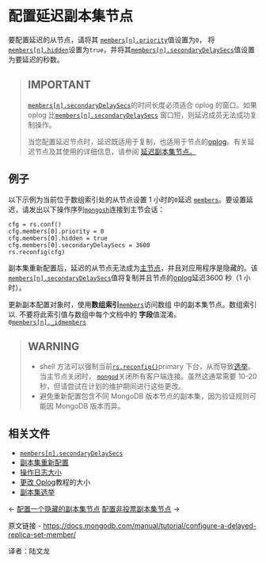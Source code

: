 # 配置延迟副本集节点

要配置延迟的从节点，请将其 [`members[n].priority`](https://www.mongodb.com/docs/manual/reference/replica-configuration/#mongodb-rsconf-rsconf.members-n-.priority)值设置为`0`， 将[`members[n].hidden`](https://www.mongodb.com/docs/manual/reference/replica-configuration/#mongodb-rsconf-rsconf.members-n-.hidden)设置为`true`，并将其[`members[n].secondaryDelaySecs`](https://www.mongodb.com/docs/manual/reference/replica-configuration/#mongodb-rsconf-rsconf.members-n-.secondaryDelaySecs)值设置为要延迟的秒数。

>## IMPORTANT
>
> [`members[n].secondaryDelaySecs`](https://www.mongodb.com/docs/manual/reference/replica-configuration/#mongodb-rsconf-rsconf.members-n-.secondaryDelaySecs)的时间长度必须适合 oplog 的窗口。如果 oplog 比[`members[n].secondaryDelaySecs`](https://www.mongodb.com/docs/manual/reference/replica-configuration/#mongodb-rsconf-rsconf.members-n-.secondaryDelaySecs) 窗口短，则延迟成员无法成功复制操作。
>
>当您配置延迟节点时，延迟既适用于复制，也适用于节点的[oplog](https://www.mongodb.com/docs/manual/reference/glossary/#std-term-oplog)。有关延迟节点及其使用的详细信息，请参阅 [延迟副本集节点。](https://www.mongodb.com/docs/manual/core/replica-set-delayed-member/)



## 例子

以下示例为当前位于数组索引处的从节点设置 1 小时的`0`延迟 [`members`](https://www.mongodb.com/docs/manual/reference/replica-configuration/#mongodb-rsconf-rsconf.members)。要设置延迟，请发出以下操作序列[`mongosh`](https://www.mongodb.com/docs/mongodb-shell/#mongodb-binary-bin.mongosh)连接到主节会话：

```
cfg = rs.conf()
cfg.members[0].priority = 0
cfg.members[0].hidden = true
cfg.members[0].secondaryDelaySecs = 3600
rs.reconfig(cfg)
```



副本集重新配置后，延迟的从节点无法成为[主节点](https://www.mongodb.com/docs/manual/reference/glossary/#std-term-primary)，并且对应用程序是隐藏的。该 [`members[n].secondaryDelaySecs`](https://www.mongodb.com/docs/manual/reference/replica-configuration/#mongodb-rsconf-rsconf.members-n-.secondaryDelaySecs)值将复制并且节点的[oplog](https://www.mongodb.com/docs/manual/reference/glossary/#std-term-oplog)延迟3600 秒（1 小时）。

更新副本配置对象时，使用**数组索引**[`members`](https://www.mongodb.com/docs/manual/reference/replica-configuration/#mongodb-rsconf-rsconf.members)访问数组 中的副本集节点。数组索引以. 不要将此索引值与数组中每个文档中的 **字段**值混淆。`0`[`members[n]._id`](https://www.mongodb.com/docs/manual/reference/replica-configuration/#mongodb-rsconf-rsconf.members-n-._id)[`members`](https://www.mongodb.com/docs/manual/reference/replica-configuration/#mongodb-rsconf-rsconf.members)

>## WARNING
>
>- shell 方法可以强制当前[`rs.reconfig()`](https://www.mongodb.com/docs/manual/reference/method/rs.reconfig/#mongodb-method-rs.reconfig)primary 下台，从而导致[选举](https://www.mongodb.com/docs/manual/core/replica-set-elections/#std-label-replica-set-elections)。当主节点关闭时， [`mongod`](https://www.mongodb.com/docs/manual/reference/program/mongod/#mongodb-binary-bin.mongod)关闭所有客户端连接。虽然这通常需要 10-20 秒，但请尝试在计划的维护期间进行这些更改。
>- 避免重新配置包含不同 MongoDB 版本节点的副本集，因为验证规则可能因 MongoDB 版本而异。

## 相关文件

- [`members[n].secondaryDelaySecs`](https://www.mongodb.com/docs/manual/reference/replica-configuration/#mongodb-rsconf-rsconf.members-n-.secondaryDelaySecs)
- [副本集重新配置](https://www.mongodb.com/docs/manual/reference/method/rs.reconfig/#std-label-replica-set-reconfiguration-usage)
- [操作日志大小](https://www.mongodb.com/docs/manual/core/replica-set-oplog/#std-label-replica-set-oplog-sizing)
- [更改 Oplog](https://www.mongodb.com/docs/manual/tutorial/change-oplog-size/)教程的大小
- [副本集选举](https://www.mongodb.com/docs/manual/core/replica-set-elections/)

←  [配置一个隐藏的副本集节点](https://www.mongodb.com/docs/manual/tutorial/configure-a-hidden-replica-set-member/)             [配置非投票副本集节点](https://www.mongodb.com/docs/manual/tutorial/configure-a-non-voting-replica-set-member/) →

原文链接 - https://docs.mongodb.com/manual/tutorial/configure-a-delayed-replica-set-member/ 

译者：陆文龙

